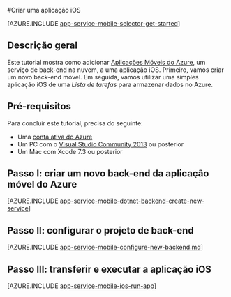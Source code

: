 <properties
    pageTitle="Criar uma aplicação iOS nas Aplicações Móveis do App Service do Azure | Microsoft Azure"
    description="Siga este tutorial para começar a utilizar back-ends de aplicações móveis do Azure para desenvolvimento iOS em Objective-C ou Swift"
    services="app-service\mobile"
    documentationCenter="ios"
    authors="krisragh"
    manager="dwrede"
    editor=""/>

<tags
    ms.service="app-service-mobile"
    ms.workload="na"
    ms.tgt_pltfrm="mobile-ios"
    ms.devlang="objective-c"
    ms.topic="hero-article"
    ms.date="04/19/2016"
    ms.author="krisragh"/>

#Criar uma aplicação iOS

[AZURE.INCLUDE [app-service-mobile-selector-get-started](../../includes/app-service-mobile-selector-get-started.md)]

## Descrição geral

Este tutorial mostra como adicionar [Aplicações Móveis do Azure](app-service-mobile-value-prop.md), um serviço de back-end na nuvem, a uma aplicação iOS. Primeiro, vamos criar um novo back-end móvel. Em seguida, vamos utilizar uma simples aplicação iOS de uma _Lista de tarefas_ para armazenar dados no Azure.

## Pré-requisitos

Para concluir este tutorial, precisa do seguinte:

* Uma [conta ativa do Azure](https://azure.microsoft.com/pricing/free-trial/)
* Um PC com o [Visual Studio Community 2013] ou posterior 
* Um Mac com Xcode 7.3 ou posterior

## Passo I: criar um novo back-end da aplicação móvel do Azure

[AZURE.INCLUDE [app-service-mobile-dotnet-backend-create-new-service](../../includes/app-service-mobile-dotnet-backend-create-new-service.md)]

## Passo II: configurar o projeto de back-end

[AZURE.INCLUDE [app-service-mobile-configure-new-backend.md](../../includes/app-service-mobile-configure-new-backend.md)]

## Passo III: transferir e executar a aplicação iOS

[AZURE.INCLUDE [app-service-mobile-ios-run-app](../../includes/app-service-mobile-ios-run-app.md)]


<!-- Images. -->

<!-- URLs -->
[Portal do Azure]: https://portal.azure.com/
[Xcode]: https://go.microsoft.com/fwLink/p/?LinkID=266532
[Visual Studio Community 2013]: https://go.microsoft.com/fwLink/p/?LinkID=534203



<!--HONumber=Jun16_HO2-->


